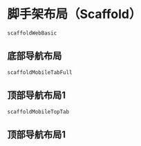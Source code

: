 # 脚手架布局（Scaffold）

```widget
scaffoldWebBasic
```

## 底部导航布局
```widget
scaffoldMobileTabFull
```

## 顶部导航布局1
```widget
scaffoldMobileTopTab
```
## 顶部导航布局1